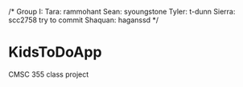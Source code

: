 /* Group I:
Tara: rammohant
Sean: syoungstone
Tyler: t-dunn
Sierra: scc2758 try to commit
Shaquan: haganssd
*/
# KidsToDoApp
CMSC 355 class project



